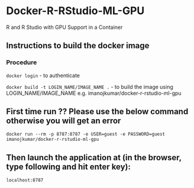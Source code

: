 # Docker-R-RStudio-ML-GPU
 R and R Studio with GPU Support in a Container
 
## Instructions to build the docker image

### Procedure
`docker login` -  to authenticate

`docker build -t LOGIN_NAME/IMAGE_NAME .`  - to build the image using LOGIN_NAME/IMAGE_NAME e.g. imanojkumar/docker-r-rstudio-ml-gpu

## First time run ?? Please use the below command otherwise you will get an error
`docker run --rm -p 8787:8787 -e USER=guest -e PASSWORD=guest imanojkumar/docker-r-rstudio-ml-gpu`

## Then launch the application at (in the browser, type following and hit enter key):
`localhost:8787`
